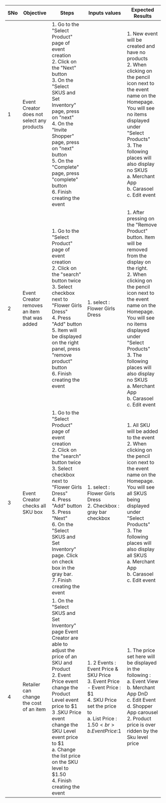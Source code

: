 | SNo  | Objective                                    | Steps                                                        | Inputs values                                                | Expected Results                                             |
| ---- | -------------------------------------------- | ------------------------------------------------------------ | ------------------------------------------------------------ | ------------------------------------------------------------ |
| 1    | Event Creator does not select any products   | 1. Go to the "Select Product" page of event creation  <br >2. Click on the "Next" button <br >3. On the "Select SKUS and Set Inventory" page, press on "next" <br >4. On the "Invite Shopper" page, press on "next" button <br >5. On the "Complete" page, press "complete" button <br >6. Finish creating the event |                                                              | 1. New event will be created and have no products <br >2. When clicking on the pencil icon next to the event name on the Homepage. You will see no items displayed under "Select Products" <br >3. The following places will also display no SKUS <br >a.  Merchant App <br >b. Carasoel <br >c. Edit event |
| 2    | Event Creator removes an item that was added | 1. Go to the "Select Product" page of event creation  <br >2. Click on the "search" button twice <br >3. Select checkbox next to "Flower Girls Dress" <br > 4. Press "Add" button <br >5. Item will be displayed on the right panel, press "remove product" button <br >6. Finish creating the event | 1. select : Flower Girls Dress                               | 1. After pressing on the "Remove Product" button. Item will be removed from the display on the right. <br >2. When clicking on the pencil icon next to the event name on the Homepage. You will see no items displayed under "Select Products"<br >3. The following places will also display no SKUS <br >a.  Merchant App <br >b. Carasoel <br >c. Edit event |
| 3    | Event Creator checks all SKU box             | 1. Go to the "Select Product" page of event creation  <br >2. Click on the "search" button twice <br >3. Select checkbox next to "Flower Girls Dress" <br > 4. Press "Add" button <br >5. Press "Next" <br >6. On the "Select SKUS and Set Inventory" page. Click on check box in the gray bar. <br >7. Finish creating the event | 1. select : Flower Girls Dress <br >2. Checkbox : gray bar checkbox | 1. All SKU will be added to the event <br >2. When clicking on the pencil icon next to the event name on the Homepage. You will see all SKUS being displayed under "Select Products" <br >3. The following places will also display all SKUS <br >a.  Merchant App <br >b. Carasoel <br >c. Edit event |
| 4    | Retailer can change the cost of an item      | 1. On the "Select SKUS and Set Inventory" page Event Creator are able to adjust the price of an SKU and Product <br />2. Event Price event change the Product Level event price to $1   <br />3 .SKU Price event change the SKU Level event price to $1   <br /> a. Change the list price on the SKU level to $1.50  <br /> 4. Finish creating the event | 1. 2 Events : Event Price & SKU Price <br >3. Event Price - Event Price : $1   <br >4.  SKU Price set the price to <br >a. List Price : $1.50            <br >b. Event Price :$1 <br > | 1. The price set here will be displayed in the following : <br > a. Event View   <br >b. Merchant App DnD  <br >c. Edit Event      <br >d. Shopper App carousel   <br >2. Product price is over ridden by the Sku level price |

